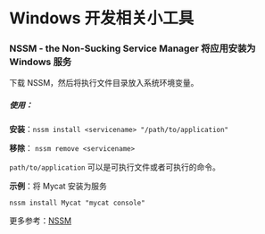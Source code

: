 # Windows 开发相关小工具

### NSSM - the Non-Sucking Service Manager 将应用安装为 Windows 服务

下载 NSSM，然后将执行文件目录放入系统环境变量。

##### 使用：

**安装**：`nssm install <servicename> "/path/to/application"`

**移除**： `nssm remove <servicename>`

`path/to/application` 可以是可执行文件或者可执行的命令。

**示例**：将 Mycat 安装为服务

```
nssm install Mycat "mycat console"
```

更多参考：[NSSM](http://nssm.cc/usage)
